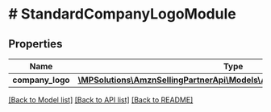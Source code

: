 # # StandardCompanyLogoModule

## Properties

Name | Type | Description | Notes
------------ | ------------- | ------------- | -------------
**company_logo** | [**\MPSolutions\AmznSellingPartnerApi\Models\AplusContent\ImageComponent**](ImageComponent.md) |  |

[[Back to Model list]](../../README.md#models) [[Back to API list]](../../README.md#endpoints) [[Back to README]](../../README.md)
